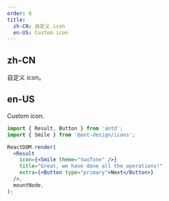 ```yaml
---
order: 8
title:
  zh-CN: 自定义 icon
  en-US: Custom icon
---
```


## zh-CN

自定义 icon。

## en-US

Custom icon.

```jsx
import { Result, Button } from 'antd';
import { Smile } from '@ant-design/icons';

ReactDOM.render(
  <Result
    icon={<Smile theme="twoTone" />}
    title="Great, we have done all the operations!"
    extra={<Button type="primary">Next</Button>}
  />,
  mountNode,
);
```
